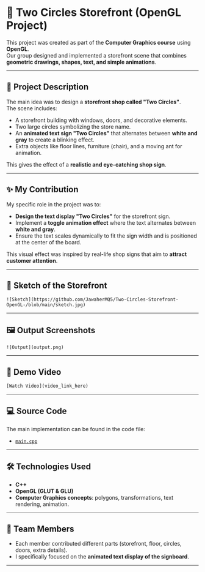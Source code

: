 # 🏪 Two Circles Storefront (OpenGL Project)

This project was created as part of the **Computer Graphics course** using **OpenGL**.  
Our group designed and implemented a storefront scene that combines **geometric drawings, shapes, text, and simple animations**.

---

## 📌 Project Description
The main idea was to design a **storefront shop called "Two Circles"**.  
The scene includes:
- A storefront building with windows, doors, and decorative elements.  
- Two large circles symbolizing the store name.  
- An **animated text sign "Two Circles"** that alternates between **white and gray** to create a blinking effect.  
- Extra objects like floor lines, furniture (chair), and a moving ant for animation.

This gives the effect of a **realistic and eye-catching shop sign**.

---

## ✨ My Contribution
My specific role in the project was to:
- **Design the text display "Two Circles"** for the storefront sign.  
- Implement a **toggle animation effect** where the text alternates between **white and gray**.  
- Ensure the text scales dynamically to fit the sign width and is positioned at the center of the board.

This visual effect was inspired by real-life shop signs that aim to **attract customer attention**.

---

## 📝 Sketch of the Storefront


`![Sketch](https://github.com/JawaherMQ5/Two-Circles-Storefront-OpenGL-/blob/main/sketch.jpg)`

---

## 🖼️ Output Screenshots

`![Output](output.png)`

---

## 🎥 Demo Video


`[Watch Video](video_link_here)`

---

## 💻 Source Code
The main implementation can be found in the code file:

- [`main.cpp`](main.cpp)

---

## 🛠️ Technologies Used
- **C++**
- **OpenGL (GLUT & GLU)**
- **Computer Graphics concepts**: polygons, transformations, text rendering, animation.

---

## 👥 Team Members
- Each member contributed different parts (storefront, floor, circles, doors, extra details).  
- I specifically focused on the **animated text display of the signboard**.

---
